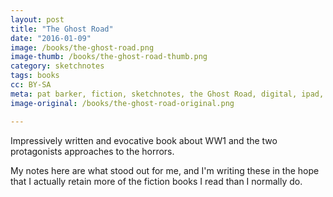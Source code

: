 ```yaml
---
layout: post
title: "The Ghost Road"
date: "2016-01-09"
image: /books/the-ghost-road.png
image-thumb: /books/the-ghost-road-thumb.png
category: sketchnotes
tags: books
cc: BY-SA
meta: pat barker, fiction, sketchnotes, the Ghost Road, digital, ipad, 53paper
image-original: /books/the-ghost-road-original.png

---
```


Impressively written and evocative book about WW1 and the two protagonists approaches to the horrors.

My notes here are what stood out for me, and I'm writing these in the hope that I actually retain more of the fiction books I read than I normally do.

